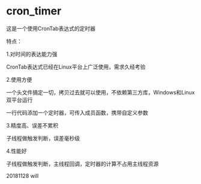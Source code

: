 # cron_timer

这是一个使用CronTab表达式的定时器

特点：

1.对时间的表达能力强

CronTab表达式已经在Linux平台上广泛使用，需求久经考验


2.使用方便

一个头文件搞定一切，拷贝过去就可以使用，不依赖第三方库，Windows和Linux双平台运行

一行代码添加一个定时器，可传入成员函数，携带自定义参数


3.精度高、误差不累积

子线程做触发判断，误差毫秒级


4.性能好

子线程做触发判断，主线程回调，定时器的计算不占用主线程资源


20181128 will

